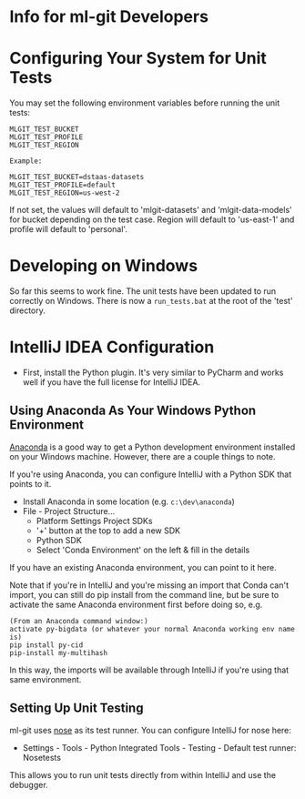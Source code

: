 # Info for ml-git Developers

# Configuring Your System for Unit Tests

You may set the following environment variables before running the unit tests:
```
MLGIT_TEST_BUCKET
MLGIT_TEST_PROFILE
MLGIT_TEST_REGION

Example:

MLGIT_TEST_BUCKET=dstaas-datasets
MLGIT_TEST_PROFILE=default
MLGIT_TEST_REGION=us-west-2
```

If not set, the values will default to 'mlgit-datasets' and 'mlgit-data-models' for bucket depending on the test case.
Region will default to 'us-east-1' and profile will default to 'personal'.

# Developing on Windows

So far this seems to work fine.  The unit tests have been updated to run correctly on Windows.  There is 
now a ```run_tests.bat``` at the root of the 'test' directory.




# IntelliJ IDEA Configuration

- First, install the Python plugin.  It's very similar to PyCharm and works well if you have the full license for
IntelliJ IDEA.

## Using Anaconda As Your Windows Python Environment

[Anaconda](https://anaconda.org/) is a good way to get a Python development environment installed on your Windows
machine.  However, there are a couple things to note.  

If you're using Anaconda, you can configure IntelliJ with a Python SDK that points to it.

- Install Anaconda in some location (e.g. ```c:\dev\anaconda```)
- File - Project Structure...
  - Platform Settings Project SDKs
  - '+' button at the top to add a new SDK
  - Python SDK
  - Select 'Conda Environment' on the left & fill in the details 
  
If you have an existing Anaconda environment, you can point to it here.

Note that if you're in IntelliJ and you're missing an import that Conda can't import, you can still do pip install
from the command line, but be sure to activate the same Anaconda environment first before doing so, e.g.

```$xslt
(From an Anaconda command window:)
activate py-bigdata (or whatever your normal Anaconda working env name is)
pip install py-cid
pip-install my-multihash
```

In this way, the imports will be available through IntelliJ if you're using that same environment.

## Setting Up Unit Testing

ml-git uses [nose](https://nose.readthedocs.io/en/latest/) as its test runner.  You can configure IntelliJ for
nose here:

- Settings - Tools - Python Integrated Tools - Testing - Default test runner: Nosetests

This allows you to run unit tests directly from within IntelliJ and use the debugger.


